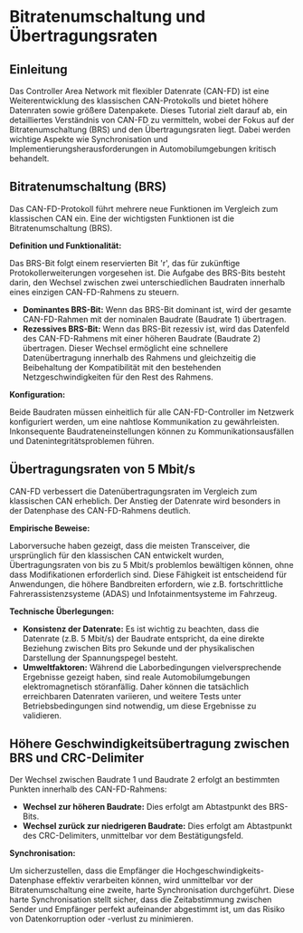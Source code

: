 # Bitratenumschaltung und Übertragungsraten

## Einleitung

Das Controller Area Network mit flexibler Datenrate (CAN-FD) ist eine Weiterentwicklung des klassischen CAN-Protokolls und bietet höhere Datenraten sowie größere Datenpakete. Dieses Tutorial zielt darauf ab, ein detailliertes Verständnis von CAN-FD zu vermitteln, wobei der Fokus auf der Bitratenumschaltung (BRS) und den Übertragungsraten liegt. Dabei werden wichtige Aspekte wie Synchronisation und Implementierungsherausforderungen in Automobilumgebungen kritisch behandelt.

## Bitratenumschaltung (BRS)

Das CAN-FD-Protokoll führt mehrere neue Funktionen im Vergleich zum klassischen CAN ein. Eine der wichtigsten Funktionen ist die Bitratenumschaltung (BRS).

**Definition und Funktionalität:**

Das BRS-Bit folgt einem reservierten Bit 'r', das für zukünftige Protokollerweiterungen vorgesehen ist. Die Aufgabe des BRS-Bits besteht darin, den Wechsel zwischen zwei unterschiedlichen Baudraten innerhalb eines einzigen CAN-FD-Rahmens zu steuern.

- **Dominantes BRS-Bit:** Wenn das BRS-Bit dominant ist, wird der gesamte CAN-FD-Rahmen mit der nominalen Baudrate (Baudrate 1) übertragen.
- **Rezessives BRS-Bit:** Wenn das BRS-Bit rezessiv ist, wird das Datenfeld des CAN-FD-Rahmens mit einer höheren Baudrate (Baudrate 2) übertragen. Dieser Wechsel ermöglicht eine schnellere Datenübertragung innerhalb des Rahmens und gleichzeitig die Beibehaltung der Kompatibilität mit den bestehenden Netzgeschwindigkeiten für den Rest des Rahmens.

**Konfiguration:**

Beide Baudraten müssen einheitlich für alle CAN-FD-Controller im Netzwerk konfiguriert werden, um eine nahtlose Kommunikation zu gewährleisten. Inkonsequente Baudrateneinstellungen können zu Kommunikationsausfällen und Datenintegritätsproblemen führen.

## Übertragungsraten von 5 Mbit/s

CAN-FD verbessert die Datenübertragungsraten im Vergleich zum klassischen CAN erheblich. Der Anstieg der Datenrate wird besonders in der Datenphase des CAN-FD-Rahmens deutlich.

**Empirische Beweise:**

Laborversuche haben gezeigt, dass die meisten Transceiver, die ursprünglich für den klassischen CAN entwickelt wurden, Übertragungsraten von bis zu 5 Mbit/s problemlos bewältigen können, ohne dass Modifikationen erforderlich sind. Diese Fähigkeit ist entscheidend für Anwendungen, die höhere Bandbreiten erfordern, wie z.B. fortschrittliche Fahrerassistenzsysteme (ADAS) und Infotainmentsysteme im Fahrzeug.

**Technische Überlegungen:**

- **Konsistenz der Datenrate:** Es ist wichtig zu beachten, dass die Datenrate (z.B. 5 Mbit/s) der Baudrate entspricht, da eine direkte Beziehung zwischen Bits pro Sekunde und der physikalischen Darstellung der Spannungspegel besteht.
- **Umweltfaktoren:** Während die Laborbedingungen vielversprechende Ergebnisse gezeigt haben, sind reale Automobilumgebungen elektromagnetisch störanfällig. Daher können die tatsächlich erreichbaren Datenraten variieren, und weitere Tests unter Betriebsbedingungen sind notwendig, um diese Ergebnisse zu validieren.

## Höhere Geschwindigkeitsübertragung zwischen BRS und CRC-Delimiter

Der Wechsel zwischen Baudrate 1 und Baudrate 2 erfolgt an bestimmten Punkten innerhalb des CAN-FD-Rahmens:

- **Wechsel zur höheren Baudrate:** Dies erfolgt am Abtastpunkt des BRS-Bits.
- **Wechsel zurück zur niedrigeren Baudrate:** Dies erfolgt am Abtastpunkt des CRC-Delimiters, unmittelbar vor dem Bestätigungsfeld.

**Synchronisation:**

Um sicherzustellen, dass die Empfänger die Hochgeschwindigkeits-Datenphase effektiv verarbeiten können, wird unmittelbar vor der Bitratenumschaltung eine zweite, harte Synchronisation durchgeführt. Diese harte Synchronisation stellt sicher, dass die Zeitabstimmung zwischen Sender und Empfänger perfekt aufeinander abgestimmt ist, um das Risiko von Datenkorruption oder -verlust zu minimieren.


